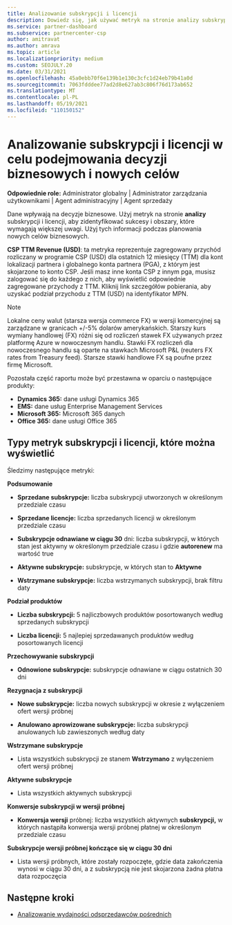 ```yaml
---
title: Analizowanie subskrypcji i licencji
description: Dowiedz się, jak używać metryk na stronie analizy subskrypcji i licencji, aby identyfikować sukcesy i obszary, które wymagają większej uwagi.
ms.service: partner-dashboard
ms.subservice: partnercenter-csp
author: amitravat
ms.author: amrava
ms.topic: article
ms.localizationpriority: medium
ms.custom: SEOJULY.20
ms.date: 03/31/2021
ms.openlocfilehash: 45a0ebb70f6e139b1e130c3cfc1d24eb79b41a0d
ms.sourcegitcommit: 7063fdddee77ad2d8e627ab3c806f76d173ab652
ms.translationtype: MT
ms.contentlocale: pl-PL
ms.lasthandoff: 05/19/2021
ms.locfileid: "110150152"
---
```

# <a name="analyze-subscriptions-and-licenses-to-help-you-drive-business-decisions-and-new-goals"></a>Analizowanie subskrypcji i licencji w celu podejmowania decyzji biznesowych i nowych celów

**Odpowiednie role:** Administrator globalny | Administrator zarządzania użytkownikami | Agent administracyjny | Agent sprzedaży

Dane wpływają na decyzje biznesowe. Użyj metryk na stronie **analizy** subskrypcji i licencji, aby zidentyfikować sukcesy i obszary, które wymagają większej uwagi. Użyj tych informacji podczas planowania nowych celów biznesowych.

**CSP TTM Revenue (USD)**: ta metryka reprezentuje zagregowany przychód rozliczany w programie CSP (USD) dla ostatnich 12 miesięcy (TTM) dla kont lokalizacji partnera i globalnego konta partnera (PGA), z którym jest skojarzone to konto CSP. Jeśli masz inne konta CSP z innym pga, musisz zalogować się do każdego z nich, aby wyświetlić odpowiednie zagregowane przychody z TTM.  Kliknij link szczegółów pobierania, aby uzyskać podział przychodu z TTM (USD) na identyfikator MPN.

>[!NOTE]
>Lokalne ceny walut (starsza wersja commerce FX) w wersji komercyjnej są zarządzane w granicach +/-5% dolarów amerykańskich. Starszy kurs wymiany handlowej (FX) różni się od rozliczeń stawek FX używanych przez platformę Azure w nowoczesnym handlu. Stawki FX rozliczeń dla nowoczesnego handlu są oparte na stawkach Microsoft P&L (reuters FX rates from Treasury feed). Starsze stawki handlowe FX są poufne przez firmę Microsoft.


Pozostała część raportu może być przestawna w oparciu o następujące produkty:

 - **Dynamics 365:** dane usługi Dynamics 365  
 - **EMS:** dane usług Enterprise Management Services  
 - **Microsoft 365:** Microsoft 365 danych  
 - **Office 365:** dane usługi Office 365  


## <a name="types-of-subscription-and-license-metrics-you-can-view"></a>Typy metryk subskrypcji i licencji, które można wyświetlić

Śledzimy następujące metryki:

**Podsumowanie**  
 - **Sprzedane subskrypcje:** liczba subskrypcji utworzonych w określonym przedziale czasu  
  
 - **Sprzedane licencje:** liczba sprzedanych licencji w określonym przedziale czasu  
  
 - **Subskrypcje odnawiane w ciągu 30** dni: liczba subskrypcji, w których stan jest aktywny w określonym przedziale czasu i gdzie **autorenew** ma wartość true
 
 - **Aktywne subskrypcje:** subskrypcje, w których stan to **Aktywne**  
 
 - **Wstrzymane subskrypcje:** liczba wstrzymanych subskrypcji, brak filtru daty  

**Podział produktów**
  
 - **Liczba subskrypcji:** 5 najliczbowych produktów posortowanych według sprzedanych subskrypcji  
 
 - **Liczba licencji:** 5 najlepiej sprzedawanych produktów według posortowanych licencji

**Przechowywanie subskrypcji**

 - **Odnowione subskrypcje:** subskrypcje odnawiane w ciągu ostatnich 30 dni  

**Rezygnacja z subskrypcji**  
 - **Nowe subskrypcje:** liczba nowych subskrypcji w okresie z wyłączeniem ofert wersji próbnej  
 
 - **Anulowano aprowizowane subskrypcje:** liczba subskrypcji anulowanych lub zawieszonych według daty  

**Wstrzymane subskrypcje** 
 
 - Lista wszystkich subskrypcji ze stanem **Wstrzymano** z wyłączeniem ofert wersji próbnej  
  
**Aktywne subskrypcje**

 - Lista wszystkich aktywnych subskrypcji  

**Konwersje subskrypcji w wersji próbnej**  

 - **Konwersja wersji** próbnej: liczba wszystkich aktywnych **subskrypcji,** w których nastąpiła konwersja wersji próbnej płatnej w określonym przedziale czasu  

**Subskrypcje wersji próbnej kończące się w ciągu 30 dni**  

 - Lista wersji próbnych, które zostały rozpoczęte, gdzie data zakończenia wynosi w ciągu 30 dni, a z subskrypcją nie jest skojarzona żadna płatna data rozpoczęcia  



## <a name="next-steps"></a>Następne kroki

- [Analizowanie wydajności odsprzedawców pośrednich](analyze-indirect-resellers.md)
